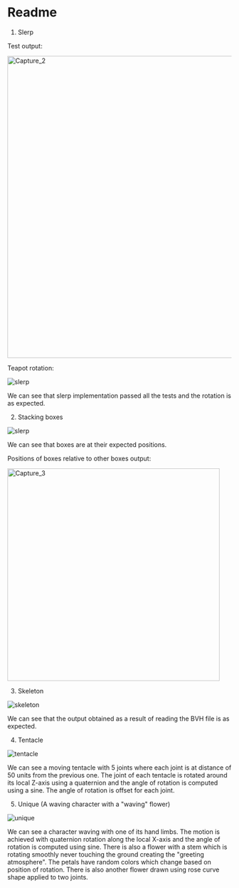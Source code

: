 # Readme

1. Slerp

Test output:

<img width="678" alt="Capture_2" src="https://user-images.githubusercontent.com/60118869/139561156-51bfd1fa-40be-4f95-8270-cc486cd2480a.PNG">

Teapot rotation:

![slerp](https://user-images.githubusercontent.com/60118869/139561246-50e185c6-e314-4bb2-bfee-26e871201fe8.gif)

We can see that slerp implementation passed all the tests and the rotation is as expected.


2. Stacking boxes


![slerp](https://user-images.githubusercontent.com/60118869/139561266-0bffbd63-61e8-4878-9795-9efa7f9b0754.gif)

We can see that boxes are at their expected positions. 

Positions of boxes relative to other boxes output:

<img width="477" alt="Capture_3" src="https://user-images.githubusercontent.com/60118869/139561289-fc87ac9f-5f35-44f5-a48e-1ec48d9863cd.PNG">

3. Skeleton

![skeleton](https://user-images.githubusercontent.com/60118869/139561309-225bde20-215d-4b71-a475-303444ff179c.gif)

We can see that the output obtained as a result of reading the BVH file is as expected.

4. Tentacle


![tentacle](https://user-images.githubusercontent.com/60118869/139561356-24f8e11e-a1e3-4dbd-a731-f6e950b541ad.gif)

We can see a moving tentacle with 5 joints where each joint is at distance of 50 units from the previous one. The joint of each tentacle is rotated around its local Z-axis using a quaternion and the angle of rotation is computed using a sine. The angle of rotation is offset for each joint.

5. Unique (A waving character with a "waving" flower)

![unique](https://user-images.githubusercontent.com/60118869/139561440-de763a24-7c20-4dc1-8fa8-551f26c87345.gif)

We can see a character waving with one of its hand limbs. The motion is achieved with quaternion rotation along the local X-axis and the angle of rotation is computed using sine. There is also a flower with a stem which is rotating smoothly never touching the ground creating the "greeting atmosphere". The petals have random colors which change based on position of rotation. There is also another flower drawn using rose curve shape applied to two joints. 


